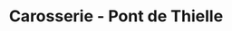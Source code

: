 ---
title: "Carosserie - Pont de Thielle"
url: /gals/carosserie-pont-de-thielle/
shop: Autowerkstatt
---